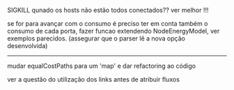 SIGKILL qunado os hosts não estão todos conectados?? ver melhor !!!

se for para avançar com o consumo é preciso ter em conta também o consumo de cada porta, fazer funcao extendendo NodeEnergyModel, ver exemplos parecidos. (assegurar que o parser lê a nova opção desenvolvida)

-----------------------

mudar equalCostPaths para um 'map' e dar refactoring ao código 

ver a questão do utilização dos links antes de atribuir fluxos

